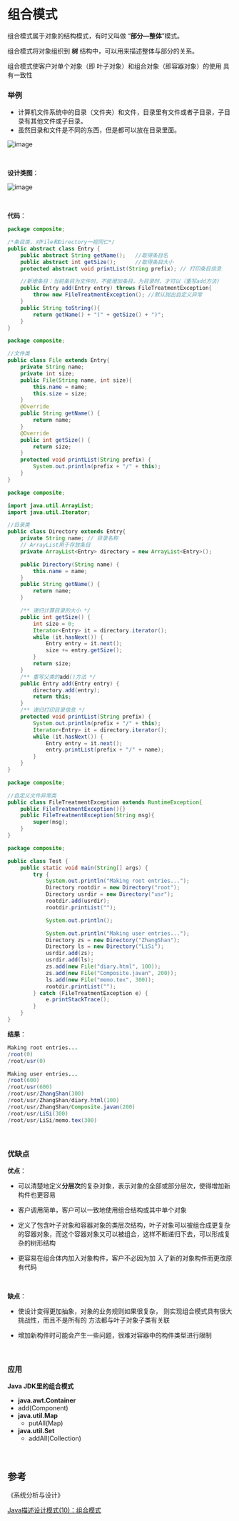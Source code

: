 # 组合模式



组合模式属于对象的结构模式，有时又叫做 “**部分—整体**”模式。

组合模式将对象组织到 **树** 结构中，可以用来描述整体与部分的关系。

组合模式使客户对单个对象（即 叶子对象）和组合对象（即容器对象）的使用 具有一致性 
 <br>

### 举例

- 计算机文件系统中的目录（文件夹）和文件，目录里有文件或者子目录，子目录有其他文件或子目录。
- 虽然目录和文件是不同的东西，但是都可以放在目录里面。

![image](images/组合模式举例-文件结构图.png)

<br>

**设计类图**：

![image](images/文件结构设计类图.png)

<br>

**代码**：

```java
package composite;

/*条目类，对File和Directory一视同仁*/
public abstract class Entry {
    public abstract String getName();   //取得条目名
    public abstract int getSize();      //取得条目大小
    protected abstract void printList(String prefix); // 打印条目信息

    //新增条目：当前条目为文件时，不能增加条目，为目录时，才可以（重写add方法)
    public Entry add(Entry entry) throws FileTreatmentException{
        throw new FileTreatmentException(); //默认抛出自定义异常
    }
    public String toString(){
        return getName() + "(" + getSize() + ")";
    }
}
```

```java
package composite;

//文件类
public class File extends Entry{
    private String name;
    private int size;
    public File(String name, int size){
        this.name = name;
        this.size = size;
    }
    @Override
    public String getName() {
        return name;
    }
    @Override
    public int getSize() {
        return size;
    }
    protected void printList(String prefix) {
        System.out.println(prefix + "/" + this);
    }
}
```

```java
package composite;

import java.util.ArrayList;
import java.util.Iterator;

//目录类
public class Directory extends Entry{
    private String name; // 目录名称
    // ArrayList用于存放条目
    private ArrayList<Entry> directory = new ArrayList<Entry>();

    public Directory(String name) {
        this.name = name;
    }
    public String getName() {
        return name;
    }

    /** 递归计算目录的大小 */
    public int getSize() {
        int size = 0;
        Iterator<Entry> it = directory.iterator();
        while (it.hasNext()) {
            Entry entry = it.next();
            size += entry.getSize();
        }
        return size;
    }
    /** 重写父类的add()方法 */
    public Entry add(Entry entry) {
        directory.add(entry);
        return this;
    }
    /** 递归打印目录信息 */
    protected void printList(String prefix) {
        System.out.println(prefix + "/" + this);
        Iterator<Entry> it = directory.iterator();
        while (it.hasNext()) {
            Entry entry = it.next();
            entry.printList(prefix + "/" + name);
        }
    }
}

```

```java
package composite;

//自定义文件异常类
public class FileTreatmentException extends RuntimeException{
    public FileTreatmentException(){}
    public FileTreatmentException(String msg){
        super(msg);
    }
}
```

```java
package composite;

public class Test {
    public static void main(String[] args) {
        try {
            System.out.println("Making root entries...");
            Directory rootdir = new Directory("root");
            Directory usrdir = new Directory("usr");
            rootdir.add(usrdir);
            rootdir.printList("");

            System.out.println();

            System.out.println("Making user entries...");
            Directory zs = new Directory("ZhangShan");
            Directory ls = new Directory("LiSi");
            usrdir.add(zs);
            usrdir.add(ls);
            zs.add(new File("diary.html", 100));
            zs.add(new File("Composite.javan", 200));
            ls.add(new File("memo.tex", 300));
            rootdir.printList("");
        } catch (FileTreatmentException e) {
            e.printStackTrace();
        }
    }
}
```

**结果**：

```java
Making root entries...
/root(0)
/root/usr(0)

Making user entries...
/root(600)
/root/usr(600)
/root/usr/ZhangShan(300)
/root/usr/ZhangShan/diary.html(100)
/root/usr/ZhangShan/Composite.javan(200)
/root/usr/LiSi(300)
/root/usr/LiSi/memo.tex(300)
```

<br>

### 优缺点

**优点**：

- 可以清楚地定义**分层次**的复杂对象，表示对象的全部或部分层次，使得增加新构件也更容易 
- 客户调用简单，客户可以一致地使用组合结构或其中单个对象 
- 定义了包含叶子对象和容器对象的类层次结构，叶子对象可以被组合成更复杂的容器对象，而这个容器对象又可以被组合，这样不断递归下去，可以形成复杂的树形结构 

- 更容易在组合体内加入对象构件，客户不必因为加 入了新的对象构件而更改原有代码 

<br>

**缺点**：

- 使设计变得更加抽象，对象的业务规则如果很复杂， 则实现组合模式具有很大挑战性，而且不是所有的 方法都与叶子对象子类有关联 

- 增加新构件时可能会产生一些问题，很难对容器中的构件类型进行限制 


<br>

### 应用

**Java JDK里的组合模式**

-  **java.awt.Container** 
  - add(Component) 
- **java.util.Map**
  - putAll(Map) 
- **java.util.Set**
  - addAll(Collection) 

<br>



## 参考

《系统分析与设计》<br>

[Java描述设计模式(10)：组合模式](https://yq.aliyun.com/articles/718631?spm=a2c4e.11163080.searchblog.23.241d2ec1uPU84P)<br>

